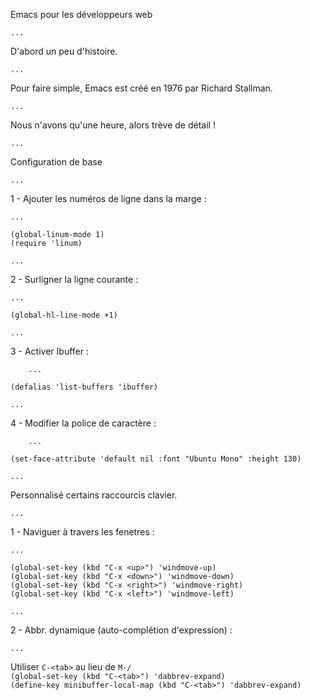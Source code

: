 Emacs pour les développeurs web

    ...
    
D'abord un peu d'histoire.

    ...
    
Pour faire simple, Emacs est créé en 1976 par Richard Stallman.
    
    ...

Nous n'avons qu'une heure, alors trève de détail !
    
    ...
    
Configuration de base

    ...
    
1 - Ajouter les numéros de ligne dans la marge :

    ...
    
`(global-linum-mode 1)`  
`(require 'linum)` 
    
    ...

2 - Surligner la ligne courante :

    ...

`(global-hl-line-mode +1)`

    ...

3 - Activer Ibuffer :

        ...

`(defalias 'list-buffers 'ibuffer)`

    ...

4 - Modifier la police de caractère :

        ...

`(set-face-attribute 'default nil :font "Ubuntu Mono" :height 130)`

    ...

Personnalisé certains raccourcis clavier.

    ...

1 - Naviguer à travers les fenetres :

    ...

`(global-set-key (kbd "C-x <up>") 'windmove-up)`  
`(global-set-key (kbd "C-x <down>") 'windmove-down)`  
`(global-set-key (kbd "C-x <right>") 'windmove-right)`  
`(global-set-key (kbd "C-x <left>") 'windmove-left)`  

    ...

2 - Abbr. dynamique (auto-complétion d'expression) :

    ...

Utiliser `C-<tab>` au lieu de `M-/`  
`(global-set-key (kbd "C-<tab>") 'dabbrev-expand)`  
`(define-key minibuffer-local-map (kbd "C-<tab>") 'dabbrev-expand)`
